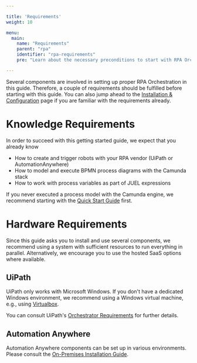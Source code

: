 ```yaml
---

title: 'Requirements'
weight: 10

menu:
  main:
    name: "Requirements"
    parent: "rpa"
    identifier: "rpa-requirements"
    pre: "Learn about the necessary preconditions to start with RPA Orchestration."

---
```


Several components are involved in setting up proper RPA Orchestration in this guide. 
Therefore, a couple of requirements should be fulfilled before starting with this guide. 
You can also jump ahead to the [Installation & Configuration](../installation) page if you are familiar
with the requirements already.

# Knowledge Requirements

In order to succeed with this getting started guide, we expect that you already know

* How to create and trigger robots with your RPA vendor (UiPath or AutomationAnywhere)
* How to model and execute BPMN process diagrams with the Camunda stack
* How to work with process variables as part of JUEL expressions

If you never executed a process model with the Camunda engine, we recommend starting with the [Quick Start Guide](../../quick-start) first.

# Hardware Requirements

Since this guide asks you to install and use several components, we recommend using a system with sufficient resources to run everything in parallel. Alternatively, we encourage you to use the hosted SaaS options where available.

## UiPath
UiPath only works with Microsoft Windows. If you don't have a dedicated Windows environment, we recommend using a Windows virtual machine, e.g., using [Virtualbox](https://www.virtualbox.org/).

You can consult UiPath's [Orchestrator Requirements](https://docs.uipath.com/installation-and-upgrade/docs/orchestrator-hardware-requirements) for further details.

## Automation Anywhere

Automation Anywhere components can be set up in various environments. Please consult the [On-Premises Installation Guide](https://docs.automationanywhere.com/bundle/enterprise-v2019/page/enterprise-cloud/topics/deployment-planning/on-prem-install/cloud-on-prem-install.html).
